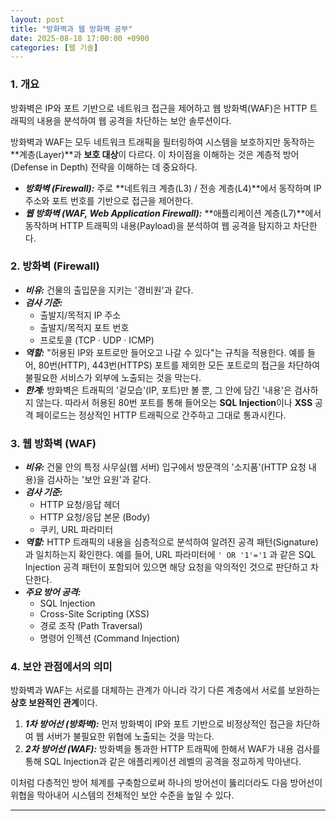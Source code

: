 ```yaml
---
layout: post
title: "방화벽과 웹 방화벽 공부"
date: 2025-08-18 17:00:00 +0900
categories: [웹 기술]
---
```


### 1. 개요

방화벽은 IP와 포트 기반으로 네트워크 접근을 제어하고 웹 방화벽(WAF)은 HTTP 트래픽의 내용을 분석하여 웹 공격을 차단하는 보안 솔루션이다.

방화벽과 WAF는 모두 네트워크 트래픽을 필터링하여 시스템을 보호하지만 동작하는 **계층(Layer)**과 **보호 대상**이 다르다. 이 차이점을 이해하는 것은 계층적 방어(Defense in Depth) 전략을 이해하는 데 중요하다.

*   ***방화벽 (Firewall):*** 주로 **네트워크 계층(L3) / 전송 계층(L4)**에서 동작하며 IP 주소와 포트 번호를 기반으로 접근을 제어한다.
*   ***웹 방화벽 (WAF, Web Application Firewall):*** **애플리케이션 계층(L7)**에서 동작하며 HTTP 트래픽의 내용(Payload)을 분석하여 웹 공격을 탐지하고 차단한다.

### 2. 방화벽 (Firewall)

*   ***비유:*** 건물의 출입문을 지키는 '경비원'과 같다.
*   ***검사 기준:***
    *   출발지/목적지 IP 주소
    *   출발지/목적지 포트 번호
    *   프로토콜 (TCP · UDP · ICMP)
*   ***역할:*** "허용된 IP와 포트로만 들어오고 나갈 수 있다"는 규칙을 적용한다. 예를 들어, 80번(HTTP), 443번(HTTPS) 포트를 제외한 모든 포트로의 접근을 차단하여 불필요한 서비스가 외부에 노출되는 것을 막는다.
*   ***한계:***
    방화벽은 트래픽의 '겉모습'(IP, 포트)만 볼 뿐, 그 안에 담긴 '내용'은 검사하지 않는다. 따라서 허용된 80번 포트를 통해 들어오는 **SQL Injection**이나 **XSS** 공격 페이로드는 정상적인 HTTP 트래픽으로 간주하고 그대로 통과시킨다.

### 3. 웹 방화벽 (WAF)

*   ***비유:*** 건물 안의 특정 사무실(웹 서버) 입구에서 방문객의 '소지품'(HTTP 요청 내용)을 검사하는 '보안 요원'과 같다.
*   ***검사 기준:***
    *   HTTP 요청/응답 헤더
    *   HTTP 요청/응답 본문 (Body)
    *   쿠키, URL 파라미터
*   ***역할:*** HTTP 트래픽의 내용을 심층적으로 분석하여 알려진 공격 패턴(Signature)과 일치하는지 확인한다. 예를 들어, URL 파라미터에 `' OR '1'='1` 과 같은 SQL Injection 공격 패턴이 포함되어 있으면 해당 요청을 악의적인 것으로 판단하고 차단한다.
*   ***주요 방어 공격:***
    *   SQL Injection
    *   Cross-Site Scripting (XSS)
    *   경로 조작 (Path Traversal)
    *   명령어 인젝션 (Command Injection)

### 4. 보안 관점에서의 의미

방화벽과 WAF는 서로를 대체하는 관계가 아니라 각기 다른 계층에서 서로를 보완하는 **상호 보완적인 관계**이다.

1.  ***1차 방어선 (방화벽):*** 먼저 방화벽이 IP와 포트 기반으로 비정상적인 접근을 차단하여 웹 서버가 불필요한 위협에 노출되는 것을 막는다.
2.  ***2차 방어선 (WAF):*** 방화벽을 통과한 HTTP 트래픽에 한해서 WAF가 내용 검사를 통해 SQL Injection과 같은 애플리케이션 레벨의 공격을 정교하게 막아낸다.

이처럼 다층적인 방어 체계를 구축함으로써 하나의 방어선이 뚫리더라도 다음 방어선이 위협을 막아내어 시스템의 전체적인 보안 수준을 높일 수 있다.

<hr class="short-rule">